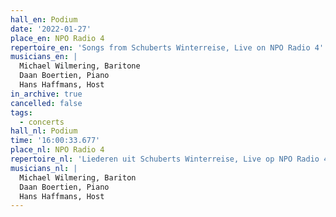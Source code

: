```yaml
---
hall_en: Podium
date: '2022-01-27'
place_en: NPO Radio 4
repertoire_en: 'Songs from Schuberts Winterreise, Live on NPO Radio 4'
musicians_en: |
  Michael Wilmering, Baritone
  Daan Boertien, Piano
  Hans Haffmans, Host
in_archive: true
cancelled: false
tags:
  - concerts
hall_nl: Podium
time: '16:00:33.677'
place_nl: NPO Radio 4
repertoire_nl: 'Liederen uit Schuberts Winterreise, Live op NPO Radio 4'
musicians_nl: |
  Michael Wilmering, Bariton
  Daan Boertien, Piano
  Hans Haffmans, Host
---
```


